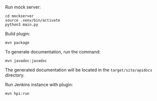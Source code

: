 
Run mock server:
```shell
cd mockserver
source .venv/bin/activate
python3 main.py
```

Build plugin:
```shell
mvn package
```

To generate documentation, run the command:

```shell
mvn javadoc:javadoc
```

The generated documentation will be located in the `target/site/apidocs` directory.

Run Jenkins instance with plugin:
```shell
mvn hpi:run
```
